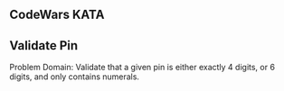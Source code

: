 ## CodeWars KATA
## Validate Pin

Problem Domain: Validate that a given pin is either exactly 4 digits, or 6 digits, and only contains numerals.